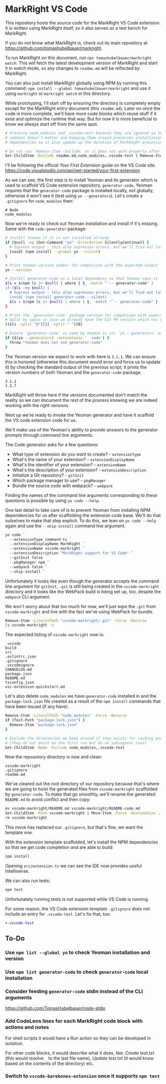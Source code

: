 # MarkRight VS Code

This repository hosts the source code for the MarkRight VS Code extension. It is
written using MarkRight itself, so it also serves as a test bench for MarkRight.

If you do not know what MarkRight is, check out its main repository at
https://github.com/tomashubelbauer/markright.

To run MarkRight on this document, run `npx tomashubelbauer/markright watch`.
This will fetch the latest development version of MarkRight and start it in
watch mode, so any changes to `readme.md` will be reflected by MarkRight.

You can also just install MarkRight globally using NPM by running this command:
`npm install --global tomashubelbauer/markright` and use it using `markright` or
`markright watch` in this directory.

While prototyping, I'll start off by ensuring the directory is completely empty
except for the MarkRight entry document (this `readme.md`). Later on once the
code is more complete, we'll have more code blocks which reuse stuff if it exist
and optimize the runtime that way. But for now it is more beneficial to know we
always start off from the same spot.

```sh
# Preserve node_modules and .vscode-test because they are ignored so that their
# content doesn't matter and keeping them around preserves installations of some
# dependencies so it also speeds up the duration of MarkRight processing

# Do not use `Remove-Item -Exclude` as it does not work properly after PS 3.0+
Get-ChildItem -Exclude readme.md,node_modules,.vscode-test | Remove-Item -Recurse
```

I'll be following the official *Your First Extension* guide on the VS Code site.
https://code.visualstudio.com/api/get-started/your-first-extension

As we can see, the first step is to install Yeoman and its generator which is
used to scaffold VS Code extension repository, `generator-code`. Yeoman requires
that the `generator-code` package is installed locally, not globally, otherwise
it won't see it (test using `yo --generators`). Let's create a `.gitignore` for
`node_modules` then:

```shell .gitignore
# Node
node_modules
```

Now we're ready to check out Yeoman installation and install if it's missing.
Same with the `code-generator` package:

```sh
# Install Yeoman if it is not installed already
if ($null -eq (Get-Command "yo" -ErrorAction SilentlyContinue)) {
  # Supress output - this also supresses errors, but we'll find out later anyway
  [void] (npm install --global yo --silent)
}

# Print Yeoman version number for comparison with the expected output
yo --version

# Install generator-code as a local dependency so that Yeoman sees it
$ls = $(npm ls 2> $null) | where { $_ -match "`-- generator-code" }
if ($ls -eq $null) {
  # Supress output - this also supresses errors, but we'll find out later anyway
  [void] (npm install generator-code --silent)
  $ls = $(npm ls 2> $null) | where { $_ -match "`-- generator-code" }
}

# Print the `generator-code` package version for comparison with expected output
# Split by space in case we already have the Git PR version which has extra info
(($ls -split "@")[1] -split " ")[0]

# Ensure `generator-code` is seem by Yeoman in its `yo --generators` output
if ($(yo --generators) -notcontains '  code') {
  throw "Yeoman does not see generator-code"
}
```

The Yeoman version we expect to work with here is `3.1.1`. We can ensure this is
honored (otherwise this document would error and force us to update it) by
checking the standard output of the previous script; it prints the version
numbers of both Yeoman and the `generator-code` package.

```stdout
3.1.1
1.3.7
```

MarkRight will throw here if the versions documented don't match the reality so
we can document the rest of the process knowing we are indeed working with the
right versions.

Next up we're ready to invoke the Yeoman generator and have it scaffold the VS
code extension code for us.

We'll make use of the Yeoman's ability to provide answers to the generator
prompts through command line arguments.

The Code generator asks for a few questions:

- What type of extension do you want to create? - `extensionType`
- What's the name of your extension? - `extensionDisplayName`
- What's the identifier of your extension? - `extensionName`
- What's the description of your extension? - `extensionDescription`
- Initialize a Git repository? - `gitInit`
- Which package manager to use? - `pkgManager`
- Bundle the source code with webpack? - `webpack`

Finding the names of the command line arguments corresponding to these questions
is possible by using `yo code --help`.

One last detail to take care of is to prevent Yeoman from installing NPM
dependencies for us after scaffolding the extension code base. We'll do that
outselves to make that step explicit. To do this, we lean on `yo code --help`
again and use the `--skip-install` command line argument.

```sh
yo code `
  --extensionType command-ts `
  --extensionDisplayName MarkRight `
  --extensionName vscode-markright `
  --extensionDescription "MarkRight support for VS Code" `
  --gitInit false `
  --pkgManager npm `
  --webpack false `
  --skip-install `

```

Unfortunately it looks like even though the generator accepts the command line
argument for `gitInit`, `.git` is still being created in the `vscode-markright`
directory and it looks like the WebPack build is being set up, too, despite the
`webpack` CLI argument.

We won't worry about that too much for now, we'll just wipe the `.git` from
`vscode-markright` and live with the fact we've using WebPack for bundle.

```sh
Remove-Item -LiteralPath "vscode-markright/.git" -Force -Recurse
ls vscode-markright -n
```

The expected listing of `vscode-markright` now is:

```stdout
.vscode
build
src
.eslintrc.json
.gitignore
.vscodeignore
CHANGELOG.md
package.json
README.md
tsconfig.json
vsc-extension-quickstart.md
```

Let's also delete `node_modules` we have `generator-code` installed in and the
`package-lock.json` file created as a result of the `npm install` commands that
have been issued (if any have).

```sh
Remove-Item -LiteralPath "node_modules" -Force -Recurse
if (Test-Path "package-lock.json") {
  Remove-Item "package-lock.json"
}

# Exclude the directories we keep around if they exists for caching purposes
# (They do not exist on the first run but do on subsequent runs)
Get-ChildItem -Name -Exclude node_modules,.vscode-test
```

Now the reposotory directory is now and clean:

```stdout
vscode-markright
.gitignore
readme.md
```

We've cleared out the root directory of our repository because that's where we
are going to hoist the generated files from `vscode-markright` scaffolded by
`generator-code`. To make that go smoothly, we'll rename the generated
`README.md` to avoid conflict and then copy:

```sh
mv vscode-markright/README.md vscode-markright/README-code.md
Get-ChildItem -Path vscode-markright | Move-Item -Force -Destination .
rm vscode-markright
```

This move has replaced our `.gitignore`, but that's fine, we want the template
one.

With the extension template scaffolded, let's install the NPM dependencies so
that we get code completion and are able to build:

```sh
npm install
```

Opening `src/extension.ts` we can see the IDE now provides useful Intellisense.

We can also run tests:

```sh
npm test
```

Unfortunately running tests is not supported while VS Code is running.

For some reason, the VS Code extension template `.gitignore` does not include an
entry for `.vscode-test`. Let's fix that, too:

```patch .gitignore
+.vscode-test
```

## To-Do

### Use `npm list --global yo` to check Yeoman installation and version

### Use `npm list generator-code` to check `generator-code` local installation

### Consider feeding `generator-code` stdin instead of the CLI arguments

https://github.com/TomasHubelbauer/node-stdio

### Add CodeLens lines for each MarkRight code block with actions and notes

For shell scripts it would have a Run action so they can be developed in
isolation.

For other code blocks, it would describe what it does, like: *Create test.txt*
(this would resolve `_` to the last file name), *Update test.txt* (it would know
based on the contents of the directory) etc.

### Switch to `vscode-barebones-extension` once it supports `npm test`
